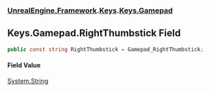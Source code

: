 ### [UnrealEngine.Framework](./UnrealEngine-Framework.md 'UnrealEngine.Framework').[Keys](./Keys.md 'UnrealEngine.Framework.Keys').[Keys.Gamepad](./Keys-Gamepad.md 'UnrealEngine.Framework.Keys.Gamepad')
## Keys.Gamepad.RightThumbstick Field
  
```csharp
public const string RightThumbstick = Gamepad_RightThumbstick;
```
#### Field Value
[System.String](https://docs.microsoft.com/en-us/dotnet/api/System.String 'System.String')  
